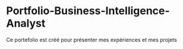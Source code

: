 # Portfolio-Business-Intelligence-Analyst
Ce portefolio est créé pour présenter mes expériences et mes projets
